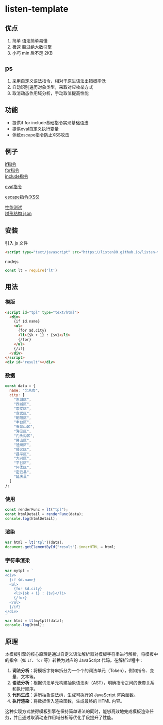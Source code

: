 # listen-template

## 优点

1. 简单 语法简单易懂
2. 极速 超过绝大数引擎
3. 小巧 min 后不足 2KB

## ps
1. 采用自定义语法指令，相对于原生语法出错概率低
2. 自动识别遍历对象类型，采取对应枚举方式
3. 取消动态作用域分析，手动取值提高性能

## 功能
- 提供if for include基础指令实现基础语法
- 提供eval自定义执行变量
- 体统escape指令防止XSS攻击


## 例子
[if指令](https://listen80.github.io/listen-template/examples/if.html)  
[for指令](https://listen80.github.io/listen-template/examples/for.html)  
[include指令](https://listen80.github.io/listen-template/examples/include.html)  

[eval指令](https://listen80.github.io/listen-template/examples/eval.html)  

[escape指令(XSS)](https://listen80.github.io/listen-template/examples/escape.html)  

[性能测试](https://listen80.github.io/listen-template/examples/speed_test/)  
[树形结构 json](https://listen80.github.io/listen-template/examples/json/)  

## 安装

引入 js 文件

```html
<script type="text/javascript" src="https://listen80.github.io/listen-template/dist/lt.js"></script>
```

nodejs

```js
const lt = require('lt')
```

## 用法

### 模版

```html
<script id="tpl" type="text/html">
  <div>
    {if $d.name}
    <ul>
      {for $d.city}
      <li>{$k + 1} : {$v}</li>
      {/for}
    </ul>
    {/if}
  </div>
</script>
<div id="result"></div>  
```

### 数据

```js
const data = {
  name: "北京市",
  city: [
    "东城区",
    "西城区",
    "崇文区",
    "宣武区",
    "朝阳区",
    "丰台区",
    "石景山区",
    "海淀区",
    "门头沟区",
    "房山区",
    "通州区",
    "顺义区",
    "昌平区",
    "大兴区",
    "平谷区",
    "怀柔区",
    "密云县",
    "延庆县"
  ]
};

```

### 使用
```js
const renderFunc = lt("tpl");
const htmlDetail = renderFunc(data);
console.log(htmlDetail);
```

### 渲染

```js
var html = lt("tpl")(data);
document.getElementById("result").innerHTML = html;
```

### 字符串渲染

```js
var mytpl = `
<div>
  {if $d.name}
  <ul>
    {for $d.city}
    <li>{$k + 1} : {$v}</li>
    {/for}
  </ul>
  {/if}
</div>
`
var html = lt(mytpl)(data);
console.log(html);
```

## 原理
本模板引擎的核心原理是通过自定义语法解析器对模板字符串进行解析，将模板中的指令（如 `if`、`for` 等）转换为对应的 JavaScript 代码。在解析过程中：

1. **词法分析**：将模板字符串拆分为一个个的词法单元（Token），例如指令、变量、文本等。
2. **语法分析**：根据词法单元构建抽象语法树（AST），明确指令之间的嵌套关系和执行顺序。
3. **代码生成**：遍历抽象语法树，生成可执行的 JavaScript 渲染函数。
4. **执行渲染**：将数据传入渲染函数，生成最终的 HTML 内容。

这种实现方式使得模板引擎在保持简单语法的同时，能够高效地完成模板渲染任务，并且通过取消动态作用域分析等优化手段提升了性能。
